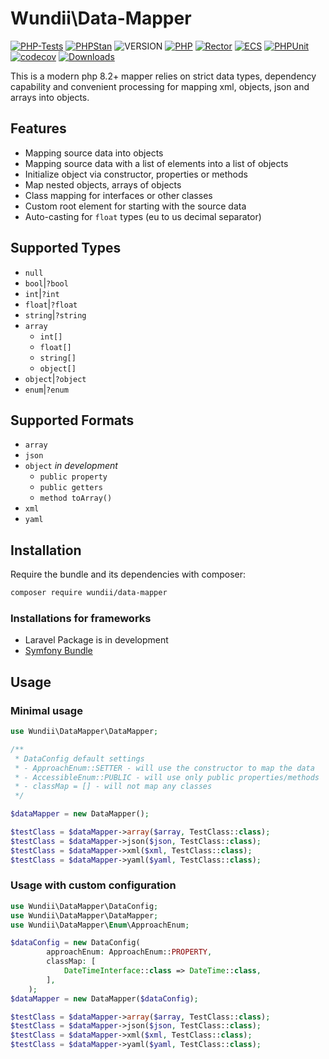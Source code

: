# Wundii\Data-Mapper

[![PHP-Tests](https://github.com/wundii/data-mapper/actions/workflows/code_quality.yml/badge.svg)](https://github.com/wundii/data-mapper/actions/workflows/code_quality.yml)
[![PHPStan](https://img.shields.io/badge/PHPStan-level%209-brightgreen.svg?style=flat)](https://phpstan.org/)
![VERSION](https://img.shields.io/packagist/v/wundii/data-mapper)
[![PHP](https://img.shields.io/packagist/php-v/wundii/data-mapper)](https://www.php.net/)
[![Rector](https://img.shields.io/badge/Rector-8.2-blue.svg?style=flat)](https://getrector.com)
[![ECS](https://img.shields.io/badge/ECS-check-blue.svg?style=flat)](https://tomasvotruba.com/blog/zen-config-in-ecs)
[![PHPUnit](https://img.shields.io/badge/PHP--Unit-check-blue.svg?style=flat)](https://phpunit.org)
[![codecov](https://codecov.io/github/wundii/data-mapper/branch/main/graph/badge.svg?token=TNC2MM0MWS)](https://codecov.io/github/wundii/data-mapper)
[![Downloads](https://img.shields.io/packagist/dt/wundii/data-mapper.svg?style=flat)](https://packagist.org/packages/wundii/data-mapper)

This is a modern php 8.2+ mapper relies on strict data types, dependency capability and convenient processing for mapping xml, objects, json and arrays into objects.

## Features
- Mapping source data into objects
- Mapping source data with a list of elements into a list of objects
- Initialize object via constructor, properties or methods
- Map nested objects, arrays of objects
- Class mapping for interfaces or other classes
- Custom root element for starting with the source data
- Auto-casting for `float` types (eu to us decimal separator)

## Supported Types
- `null`
- `bool`|`?bool`
- `int`|`?int`
- `float`|`?float`
- `string`|`?string`
- `array`
  - `int[]`
  - `float[]`
  - `string[]`
  - `object[]`
- `object`|`?object`
- `enum`|`?enum`

## Supported Formats
- `array`
- `json`
- `object` *in development*
  - `public property`
  - `public getters`
  - `method toArray()`
- `xml`
- `yaml`

## Installation
Require the bundle and its dependencies with composer:

```bash
composer require wundii/data-mapper
```

### Installations for frameworks
- Laravel Package is in development
- [Symfony Bundle](https://github.com/wundii/data-mapper-symfony-bundle)

## Usage
### Minimal usage
```php
use Wundii\DataMapper\DataMapper;

/**
 * DataConfig default settings
 * - ApproachEnum::SETTER - will use the constructor to map the data
 * - AccessibleEnum::PUBLIC - will use only public properties/methods
 * - classMap = [] - will not map any classes 
 */

$dataMapper = new DataMapper();

$testClass = $dataMapper->array($array, TestClass::class);
$testClass = $dataMapper->json($json, TestClass::class);
$testClass = $dataMapper->xml($xml, TestClass::class);
$testClass = $dataMapper->yaml($yaml, TestClass::class);
```

### Usage with custom configuration
```php
use Wundii\DataMapper\DataConfig;
use Wundii\DataMapper\DataMapper;
use Wundii\DataMapper\Enum\ApproachEnum;

$dataConfig = new DataConfig(
        approachEnum: ApproachEnum::PROPERTY,
        classMap: [
            DateTimeInterface::class => DateTime::class,
        ],
    );
$dataMapper = new DataMapper($dataConfig);

$testClass = $dataMapper->array($array, TestClass::class);
$testClass = $dataMapper->json($json, TestClass::class);
$testClass = $dataMapper->xml($xml, TestClass::class);
$testClass = $dataMapper->yaml($yaml, TestClass::class);
```
